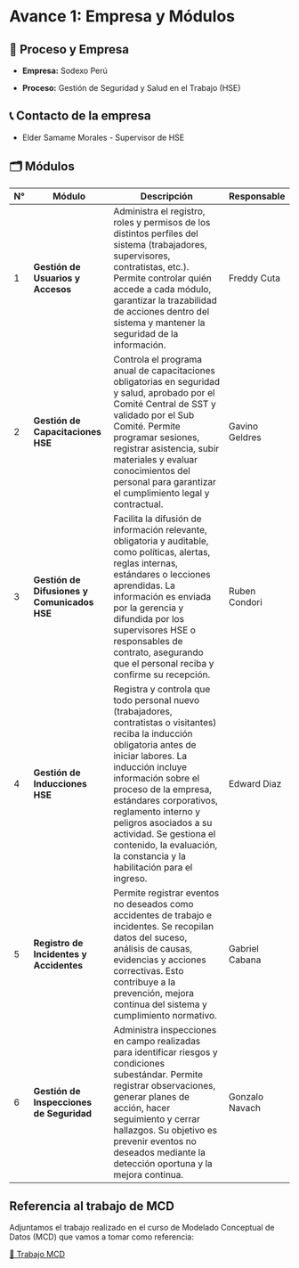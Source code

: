# Avance 1: Empresa y Módulos
## 🏢 Proceso y Empresa

- **Empresa:** Sodexo Perú

- **Proceso:** Gestión de Seguridad y Salud en el Trabajo (HSE)

## 📞 Contacto de la empresa

- Elder Samame Morales - Supervisor de HSE

## 🗂️ Módulos

| N° | Módulo                                      | Descripción                                                                                            | Responsable      |
|----|---------------------------------------------|--------------------------------------------------------------------------------------------------------|------------------|
| 1  | **Gestión de Usuarios y Accesos**            | Administra el registro, roles y permisos de los distintos perfiles del sistema (trabajadores, supervisores, contratistas, etc.). Permite controlar quién accede a cada módulo, garantizar la trazabilidad de acciones dentro del sistema y mantener la seguridad de la información.|Freddy Cuta|
| 2  | **Gestión de Capacitaciones HSE**            | Controla el programa anual de capacitaciones obligatorias en seguridad y salud, aprobado por el Comité Central de SST y validado por el Sub Comité. Permite programar sesiones, registrar asistencia, subir materiales y evaluar conocimientos del personal para garantizar el cumplimiento legal y contractual.|Gavino Geldres|
| 3  | **Gestión de Difusiones y Comunicados HSE**  | Facilita la difusión de información relevante, obligatoria y auditable, como políticas, alertas, reglas internas, estándares o lecciones aprendidas. La información es enviada por la gerencia y difundida por los supervisores HSE o responsables de contrato, asegurando que el personal reciba y confirme su recepción. |Ruben Condori|
| 4  | **Gestión de Inducciones HSE**               | Registra y controla que todo personal nuevo (trabajadores, contratistas o visitantes) reciba la inducción obligatoria antes de iniciar labores. La inducción incluye información sobre el proceso de la empresa, estándares corporativos, reglamento interno y peligros asociados a su actividad. Se gestiona el contenido, la evaluación, la constancia y la habilitación para el ingreso.|Edward Diaz|
| 5  | **Registro de Incidentes y Accidentes**      | Permite registrar eventos no deseados como accidentes de trabajo e incidentes. Se recopilan datos del suceso, análisis de causas, evidencias y acciones correctivas. Esto contribuye a la prevención, mejora continua del sistema y cumplimiento normativo.|Gabriel Cabana|
| 6  | **Gestión de Inspecciones de Seguridad**     | Administra inspecciones en campo realizadas para identificar riesgos y condiciones subestándar. Permite registrar observaciones, generar planes de acción, hacer seguimiento y cerrar hallazgos. Su objetivo es prevenir eventos no deseados mediante la detección oportuna y la mejora continua.|Gonzalo Navach|

## Referencia al trabajo de MCD

Adjuntamos el trabajo realizado en el curso de Modelado Conceptual de Datos (MCD) que vamos a tomar como referencia:

[📄 Trabajo MCD](./Monografia_Final_Capacitación.pdf)
